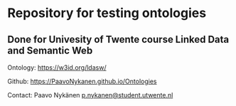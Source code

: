 # Repository for testing ontologies 
## Done for Univesity of Twente course Linked Data and Semantic Web

Ontology: https://w3id.org/ldasw/

Github: https://PaavoNykanen.github.io/Ontologies

Contact: Paavo Nykänen p.nykanen@student.utwente.nl
